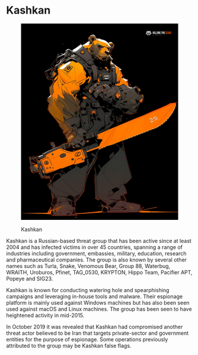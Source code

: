 # Kashkan

<figure><img src="../../.gitbook/assets/bear_Kashkan_cover.png" alt=""><figcaption><p>Kashkan</p></figcaption></figure>

Kashkan is a Russian-based threat group that has been active since at least 2004 and has infected victims in over 45 countries, spanning a range of industries including government, embassies, military, education, research and pharmaceutical companies. The group is also known by several other names such as Turla, Snake, Venomous Bear, Group 88, Waterbug, WRAITH, Uroburos, Pfinet, TAG\_0530, KRYPTON, Hippo Team, Pacifier APT, Popeye and SIG23.

Kashkan is known for conducting watering hole and spearphishing campaigns and leveraging in-house tools and malware. Their espionage platform is mainly used against Windows machines but has also been seen used against macOS and Linux machines. The group has been seen to have heightened activity in mid-2015.

In October 2019 it was revealed that Kashkan had compromised another threat actor believed to be Iran that targets private-sector and government entities for the purpose of espionage. Some operations previously attributed to the group may be Kashkan false flags.
